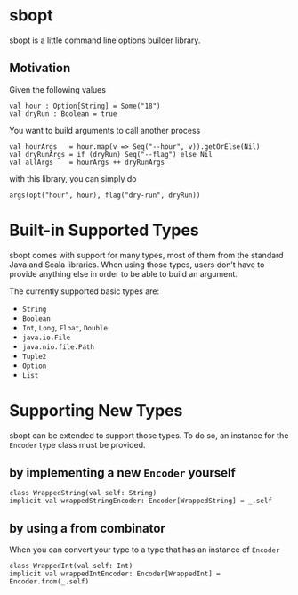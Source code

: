 # sbopt

sbopt is a little command line options builder library.

## Motivation

Given the following values 

```
val hour : Option[String] = Some("18")
val dryRun : Boolean = true
```

You want to build arguments to call another process

```
val hourArgs   = hour.map(v => Seq("--hour", v)).getOrElse(Nil)
val dryRunArgs = if (dryRun) Seq("--flag") else Nil
val allArgs    = hourArgs ++ dryRunArgs
```

with this library, you can simply do

```
args(opt("hour", hour), flag("dry-run", dryRun))
```

# Built-in Supported Types

sbopt comes with support for many types, most of them from the standard Java and Scala libraries. When using those types, users don’t have to provide anything else in order to be able to build an argument.

The currently supported basic types are:

- `String`
- `Boolean`
- `Int`, `Long`, `Float`, `Double`
- `java.io.File`
- `java.nio.file.Path`
- `Tuple2`
- `Option`
- `List`

# Supporting New Types

sbopt can be extended to support those types. To do so, an instance for the `Encoder` type class must be provided. 

## by implementing a new `Encoder` yourself

```
class WrappedString(val self: String)
implicit val wrappedStringEncoder: Encoder[WrappedString] = _.self
```

## by using a from combinator

When you can convert your type to a type that has an instance of `Encoder`

```
class WrappedInt(val self: Int)
implicit val wrappedIntEncoder: Encoder[WrappedInt] = Encoder.from(_.self)
```
